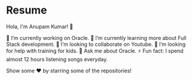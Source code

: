 # Resume
Hola, I'm Anupam Kumar! 👋

🔭 I’m currently working on Oracle.
🌱 I’m currently learning more about Full Stack development.
👯 I’m looking to collaborate on Youtube.
🤔 I’m looking for help with training for kids.
💬 Ask me about Oracle.
⚡ Fun fact: I spend almost 12 hours listening songs everyday.

Show some ❤️ by starring some of the repositories!
